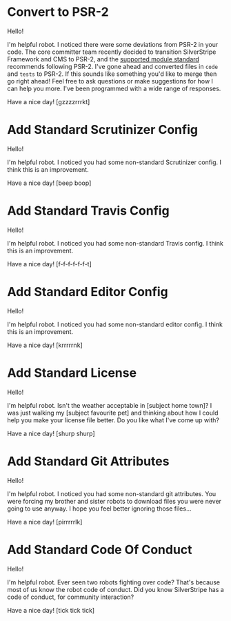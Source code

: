 # Convert to PSR-2

Hello!

I'm helpful robot. I noticed there were some deviations from PSR-2 in your code. The core committer team recently decided to transition SilverStripe Framework and CMS to PSR-2, and the [supported module standard](http://www.silverstripe.org/software/addons/supported-modules-definition) recommends following PSR-2. I've gone ahead and converted files in `code` and `tests` to PSR-2. If this sounds like something you'd like to merge then go right ahead! Feel free to ask questions or make suggestions for how I can help you more. I've been programmed with a wide range of responses.

Have a nice day! [gzzzzrrrkt]

# Add Standard Scrutinizer Config

Hello!

I'm helpful robot. I noticed you had some non-standard Scrutinizer config. I think this is an improvement.

Have a nice day! [beep boop]

# Add Standard Travis Config

Hello!

I'm helpful robot. I noticed you had some non-standard Travis config. I think this is an improvement.

Have a nice day! [f-f-f-f-f-f-t]

# Add Standard Editor Config

Hello!

I'm helpful robot. I noticed you had some non-standard editor config. I think this is an improvement.

Have a nice day! [krrrrrnk]

# Add Standard License

Hello!

I'm helpful robot. Isn't the weather acceptable in [subject home town]? I was just walking my [subject favourite pet] and thinking about how I could help you make your license file better. Do you like what I've come up with?

Have a nice day! [shurp shurp]

# Add Standard Git Attributes

Hello!

I'm helpful robot. I noticed you had some non-standard git attributes. You were forcing my brother and sister robots to download files you were never going to use anyway. I hope you feel better ignoring those files...

Have a nice day! [pirrrrrlk]

# Add Standard Code Of Conduct

Hello!

I'm helpful robot. Ever seen two robots fighting over code? That's because most of us know the robot code of conduct. Did you know SilverStripe has a code of conduct, for community interaction?

Have a nice day! [tick tick tick]
